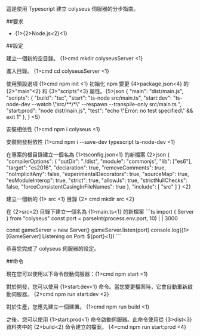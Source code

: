 這是使用 Typescript 建立 colyseus 伺服器的分步指南。

\##要求

- {1>{2>Node.js<2}<1}

\##設定

建立一個新的空目錄。 {1>cmd mkdir colyseusServer <1}

進入目錄。 {1>cmd cd colyseusServer <1}

使用預設選項 {1>cmd npm init <1} 初始化 npm 變更 {4>package.json<4} 的 {2>"main"<2} 和 {3>"scripts"<3} 屬性。{5>json { "main": "dist/main.js", "scripts": { "build": "tsc", "start": "ts-node src/main.ts", "start:dev": "ts-node-dev --watch \\"src/\*\*/*\\" --respawn --transpile-only src/main.ts ", "start:prod": "node dist/main.js", "test": "echo \\"Error: no test specified\\" && exit 1" }, } <5}

安裝相依性 {1>cmd npm i colyseus <1}

安裝開發相依性 {1>cmd npm i --save-dev typescript ts-node-dev <1}

在專案的根目錄建立一個名為 {1>tsconfig.json<1} 的新檔案 {2>json { "compilerOptions": { "outDir": "./dist", "module": "commonjs", "lib": \["es6"], "target": "es2016", "declaration": true, "removeComments": true, "noImplicitAny": false, "experimentalDecorators": true, "sourceMap": true, "esModuleInterop": true, "strict": true, "allowJs": true, "strictNullChecks": false, "forceConsistentCasingInFileNames": true }, "include": \[ "src" ] } <2}

建立一個新的 {1> src <1} 目錄 {2> cmd mkdir src <2}

在 {2>src<2} 目錄下建立一個名為 {1>main.ts<1} 的新檔案 \`\`\`ts import { Server } from "colyseus" const port = parseInt(process.env.port, 10) | | 3000

const gameServer = new Server() gameServer.listen(port) console.log({1>\[GameServer] Listening on Port: ${port}<1}) \`\`\`

恭喜您完成了 colyseus 伺服器的設定。

\##命令

現在您可以使用以下命令啟動伺服器：{1>cmd npm start <1}

對於開發，您可以使用 {1>start:dev<1} 命令。當您變更檔案時，它會自動重新啟動伺服器。 {2>cmd npm run start:dev <2}

對於生產，您應先建立一個建置。 {1>cmd npm run build <1}

之後，您可以使用 {1>start:prod<1} 命令啟動伺服器。此命令使用從 {3>dist<3} 資料夾中的 {2>build<2} 命令建立的檔案。 {4>cmd npm run start:prod <4}